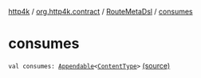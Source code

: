 [http4k](../../index.md) / [org.http4k.contract](../index.md) / [RouteMetaDsl](index.md) / [consumes](./consumes.md)

# consumes

`val consumes: `[`Appendable`](../../org.http4k.util/-appendable/index.md)`<`[`ContentType`](../../org.http4k.core/-content-type/index.md)`>` [(source)](https://github.com/http4k/http4k/blob/master/http4k-contract/src/main/kotlin/org/http4k/contract/routeMeta.kt#L36)